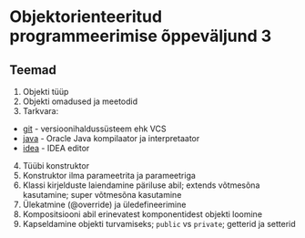 # Objektorienteeritud programmeerimise õppeväljund 3
## Teemad
1) Objekti tüüp
2) Objekti omadused ja meetodid
3) Tarkvara:
* [git](https://git-scm.com/download/win) - versioonihaldussüsteem ehk VCS
* [java](https://www.oracle.com/technetwork/java/javase/downloads/jdk11-downloads-5066655.html) - Oracle Java kompilaator ja interpretaator
* [idea](https://www.jetbrains.com/idea/) - IDEA editor
4) Tüübi konstruktor
5) Konstruktor ilma parameetrita ja parameetriga
6) Klassi kirjelduste laiendamine päriluse abil; extends võtmesõna kasutamine; super võtmesõna kasutamine
7) Ülekatmine (@override) ja üledefineerimine
8) Kompositsiooni abil erinevatest komponentidest objekti loomine
9) Kapseldamine objekti turvamiseks; ```public``` vs ```private```; getterid ja setterid

